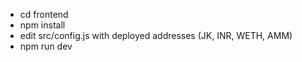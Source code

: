 - cd frontend
- npm install
- edit src/config.js with deployed addresses (JK, INR, WETH, AMM)
- npm run dev
